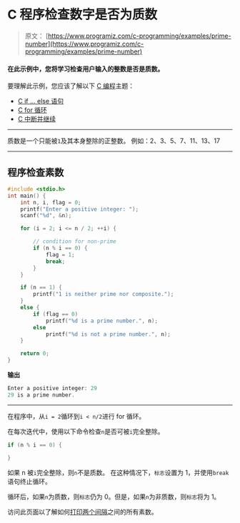 # C 程序检查数字是否为质数

> 原文： [https://www.programiz.com/c-programming/examples/prime-number](https://www.programiz.com/c-programming/examples/prime-number)

#### 在此示例中，您将学习检查用户输入的整数是否是质数。

要理解此示例，您应该了解以下 [C 编程](/c-programming "C tutorial")主题：

*   [C if ... else 语句](/c-programming/c-if-else-statement)
*   [C for 循环](/c-programming/c-for-loop)
*   [C 中断并继续](/c-programming/c-break-continue-statement)

* * *

质数是一个只能被`1`及其本身整除的正整数。 例如：2、3、5、7、11、13、17

* * *

## 程序检查素数

```c
#include <stdio.h>
int main() {
    int n, i, flag = 0;
    printf("Enter a positive integer: ");
    scanf("%d", &n);

    for (i = 2; i <= n / 2; ++i) {

        // condition for non-prime
        if (n % i == 0) {
            flag = 1;
            break;
        }
    }

    if (n == 1) {
        printf("1 is neither prime nor composite.");
    }
    else {
        if (flag == 0)
            printf("%d is a prime number.", n);
        else
            printf("%d is not a prime number.", n);
    }

    return 0;
} 
```

**输出**

```c
Enter a positive integer: 29
29 is a prime number. 
```

* * *

在程序中，从`i = 2`循环到`i < n/2`进行 for 循环。

在每次迭代中，使用以下命令检查`n`是否可被`i`完全整除。

```c
if (n % i == 0) {

} 
```

如果 n 被`i`完全整除，则`n`不是质数。 在这种情况下，`标志`设置为 1，并使用`break`语句终止循环。

循环后，如果`n`为质数，则`标志`仍为 0。但是，如果`n`为非质数，则`标志`将为 1。

访问此页面以了解如何[打印两个间隔](https://www.programiz.com/c-programming/examples/prime-number-intervals)之间的所有素数。